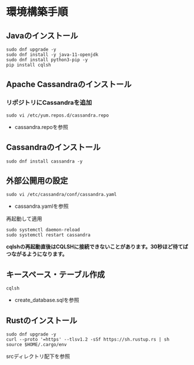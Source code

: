 # 環境構築手順
## Javaのインストール
```
sudo dnf upgrade -y
sudo dnf install -y java-11-openjdk
sudo dnf install python3-pip -y
pip install cqlsh
```
## Apache Cassandraのインストール
### リポジトリにCassandraを追加
```
sudo vi /etc/yum.repos.d/cassandra.repo
```
* cassandra.repoを参照

## Cassandraのインストール
```
sudo dnf install cassandra -y 
```

## 外部公開用の設定
```
sudo vi /etc/cassandra/conf/cassandra.yaml
```
* cassandra.yamlを参照

再起動して適用
```
sudo systemctl daemon-reload
sudo systemctl restart cassandra
```

**cqlshの再起動直後はCQLSHに接続できないことがあります。30秒ほど待てばつながるようになります。**

## キースペース・テーブル作成
```
cqlsh
```

* create_database.sqlを参照

## Rustのインストール
```
sudo dnf upgrade -y 
curl --proto '=https' --tlsv1.2 -sSf https://sh.rustup.rs | sh
source $HOME/.cargo/env
```

srcディレクトリ配下を参照